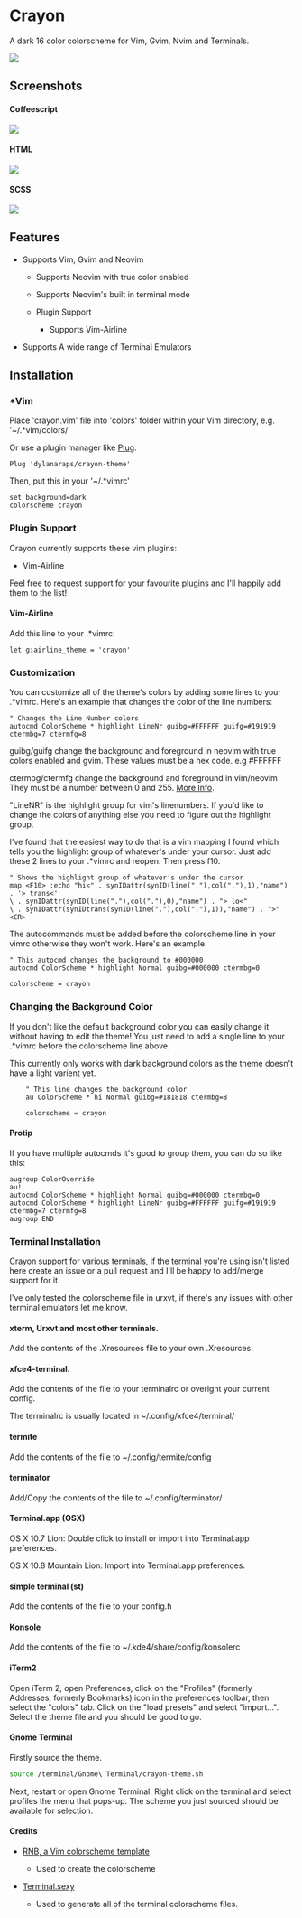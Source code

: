 # Crayon

A dark 16 color colorscheme for Vim, Gvim, Nvim and Terminals.

![](https://raw.githubusercontent.com/dylanaraps/crayon-theme/master/screenshots/vimrc.png)

## Screenshots

#### Coffeescript
![](https://raw.githubusercontent.com/dylanaraps/crayon-theme/master/screenshots/xresources.png)

#### HTML
![](https://raw.githubusercontent.com/dylanaraps/crayon-theme/master/screenshots/html.png)

#### SCSS
![](https://raw.githubusercontent.com/dylanaraps/crayon-theme/master/screenshots/scss.png)

## Features

* Supports Vim, Gvim and Neovim
	* Supports Neovim with true color enabled
	* Supports Neovim's built in terminal mode

	* Plugin Support
		* Supports Vim-Airline

* Supports A wide range of Terminal Emulators


## Installation

### *Vim

Place 'crayon.vim' file into 'colors' folder within your Vim directory, e.g. '~/.*vim/colors/'

Or use a plugin manager like [Plug](https://github.com/junegunn/vim-plug).

```VimL
Plug 'dylanaraps/crayon-theme'
```

Then, put this in your '~/.*vimrc'

```VimL
set background=dark
colorscheme crayon
```

### Plugin Support
Crayon currently supports these vim plugins:

* Vim-Airline

Feel free to request support for your favourite plugins and I'll happily add them to the list!


#### Vim-Airline
Add this line to your .*vimrc:

```VimL
let g:airline_theme = 'crayon'
```

### Customization
You can customize all of the theme's colors by adding some lines to your .*vimrc. Here's an example that changes the color of the line numbers:

```VimL
" Changes the Line Number colors
autocmd ColorScheme * highlight LineNr guibg=#FFFFFF guifg=#191919 ctermbg=7 ctermfg=8
```

guibg/guifg change the background and foreground in neovim with true colors enabled and gvim. These values must be a hex code. e.g #FFFFFF

ctermbg/ctermfg change the background and foreground in vim/neovim They must be a number between 0 and 255. [More Info](http://vim.wikia.com/wiki/Xterm256_color_names_for_console_Vim).

"LineNR" is the highlight group for vim's linenumbers. If you'd like to change the colors of anything else you need to figure out the highlight group.

I've found that the easiest way to do that is a vim mapping I found which tells you the highlight group of whatever's under your cursor. Just add these 2 lines to your .*vimrc and reopen. Then  press f10.

```VimL
" Shows the highlight group of whatever's under the cursor
map <F10> :echo "hi<" . synIDattr(synID(line("."),col("."),1),"name") . '> trans<'
\ . synIDattr(synID(line("."),col("."),0),"name") . "> lo<"
\ . synIDattr(synIDtrans(synID(line("."),col("."),1)),"name") . ">"<CR>
```

The autocommands must be added before the colorscheme line in your vimrc otherwise they won't work. Here's an example.

```VimL
" This autocmd changes the background to #000000
autocmd ColorScheme * highlight Normal guibg=#000000 ctermbg=0

colorscheme = crayon
```

### Changing the Background Color
If you don't like the default background color you can easily change it without having to edit the theme! You just need to add a single line to your .*vimrc before the colorscheme line above.

This currently only works with dark background colors as the theme doesn't have a light varient yet.

```VimL
	" This line changes the background color
 	au ColorScheme * hi Normal guibg=#181818 ctermbg=8

	colorscheme = crayon
```

#### Protip
If you have multiple autocmds it's good to group them, you can do so like this:

```VimL
augroup ColorOverride
au!
autocmd ColorScheme * highlight Normal guibg=#000000 ctermbg=0
autocmd ColorScheme * highlight LineNr guibg=#FFFFFF guifg=#191919 ctermbg=7 ctermfg=8
augroup END
```

### Terminal Installation

Crayon support for various terminals, if the terminal you're using isn't listed here create an issue or a pull request and I'll be happy to add/merge support for it.

I've only tested the colorscheme file in urxvt, if there's any issues with other terminal emulators let me know.

#### xterm, Urxvt and most other terminals.
Add the contents of the .Xresources file to your own .Xresources.

#### xfce4-terminal.
Add the contents of the file to your terminalrc or overight your current config.

The terminalrc is usually located in ~/.config/xfce4/terminal/

#### termite
Add the contents of the file to ~/.config/termite/config

#### terminator
Add/Copy the contents of the file to ~/.config/terminator/

#### Terminal.app (OSX)
OS X 10.7 Lion: Double click to install or import into Terminal.app preferences.

OS X 10.8 Mountain Lion: Import into Terminal.app preferences.

#### simple terminal (st)
Add the contents of the file to your config.h

#### Konsole
Add the contents of the file to ~/.kde4/share/config/konsolerc

#### iTerm2
Open iTerm 2, open Preferences, click on the "Profiles" (formerly Addresses, formerly Bookmarks) icon in the preferences toolbar, then select the "colors" tab. Click on the "load presets" and select "import...". Select the theme file and you should be good to go.

#### Gnome Terminal
Firstly source the theme.

```Bash
source /terminal/Gnome\ Terminal/crayon-theme.sh
```

Next, restart or open Gnome Terminal. Right click on the terminal and select profiles the menu that pops-up. The scheme you just sourced should be available for selection.

#### Credits

* [RNB, a Vim colorscheme template](https://gist.github.com/romainl/5cd2f4ec222805f49eca)
	* Used to create the colorscheme

* [Terminal.sexy](http://terminal.sexy/)
	* Used to generate all of the terminal colorscheme files.



